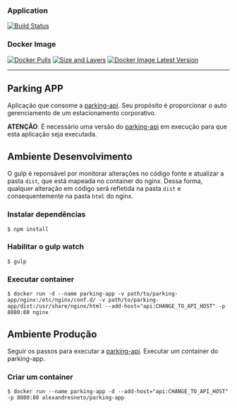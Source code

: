 ### Application
[![Build Status](https://travis-ci.org/generic-parking/parking-app.svg?branch=master)](https://travis-ci.org/generic-parking/parking-app)
### Docker Image 
[![Docker Pulls](https://img.shields.io/docker/pulls/alexandresneto/parking-app.svg?maxAge=2592000)](https://hub.docker.com/r/alexandresneto/parking-app/)
[![Size and Layers](https://images.microbadger.com/badges/image/alexandresneto/parking-app.svg)](https://microbadger.com/images/alexandresneto/parking-app)
[![Docker Image Latest Version](https://images.microbadger.com/badges/version/alexandresneto/parking-app.svg)](http://microbadger.com/images/alexandresneto/parking-app)

---

## Parking APP 

Aplicação que consome a [parking-api](https://github.com/gustajz/parking-api).
Seu propósito é proporcionar o auto gerenciamento de um estacionamento corporativo.

**ATENÇÃO**: É necessário uma versão do [parking-api](https://github.com/gustajz/parking-api) em execução para que esta aplicação seja executada.

## Ambiente Desenvolvimento
O gulp é reponsável por monitorar alterações no código fonte e atualizar a pasta `dist`, que está mapeada no container do nginx. Dessa forma, qualquer alteração em código será refletida na pasta `dist` e consequentemente na pasta `html` do nginx.
### Instalar dependências
    $ npm install
### Habilitar o gulp watch
    $ gulp
### Executar container 
    $ docker run -d --name parking-app -v path/to/parking-app/nginx:/etc/nginx/conf.d/ -v path/to/parking-app/dist:/usr/share/nginx/html --add-host="api:CHANGE_TO_API_HOST" -p 8080:80 nginx

## Ambiente Produção
Seguir os passos para executar a [parking-api](https://github.com/gustajz/parking-api).
Executar um container do parking-app.

### Criar um container
    $ docker run --name parking-app -d --add-host="api:CHANGE_TO_API_HOST" -p 8080:80 alexandresneto/parking-app

